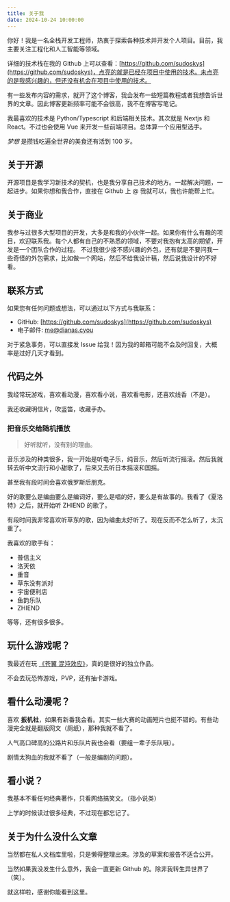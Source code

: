 ```yaml
---
title: 关于我
date: 2024-10-24 10:00:00
---
```


你好！我是一名全栈开发工程师，热衷于探索各种技术并开发个人项目。目前，我主要关注工程化和人工智能等领域。

详细的技术栈在我的 Github 上可以查看：[https://github.com/sudoskys](https://github.com/sudoskys)，点亮的就是已经在项目中使用的技术。未点亮的是我感兴趣的，但还没有机会在项目中使用的技术。

有一些发布内容的需求，就开了这个博客，我会发布一些短篇教程或者我想告诉世界的文章。因此博客更新频率可能不会很高，我不在博客写笔记。

我最喜欢的技术是 Python/Typescript 和后端相关技术。其次就是 Nextjs 和 React。不过也会使用 Vue 来开发一些前端项目。总体算一个应用型选手。

*梦想* 是攒钱吃遍全世界的美食还有活到 100 岁。

## 关于开源

开源项目是我学习新技术的契机，也是我分享自己技术的地方。一起解决问题，一起进步。如果你想和我合作，直接在 Github 上 @ 我就可以，我也许能帮上忙。

## 关于商业

我参与过很多大型项目的开发，大多是和我的小伙伴一起。如果你有什么有趣的项目，欢迎联系我。每个人都有自己的不熟悉的领域，不要对我抱有太高的期望，开发是一个团队合作的过程。
不过我很少接不感兴趣的外包，还有就是不要问我一些奇怪的外包需求，比如做一个网站，然后不给我设计稿，然后说我设计的不好看。

## 联系方式

如果您有任何问题或想法，可以通过以下方式与我联系：

- GitHub: [https://github.com/sudoskys](https://github.com/sudoskys)
- 电子邮件: [me@dianas.cyou](mailto:me@dianas.cyou)

对于紧急事务，可以直接发 Issue 给我！因为我的邮箱可能不会及时回复，大概率是过好几天才看到。

## 代码之外

我经常玩游戏，喜欢看动漫，喜欢看小说，喜欢看电影，还喜欢线香（不是）。

我还收藏明信片，吹竖笛，收藏手办。

### 把音乐交给随机播放

>好听就听，没有别的理由。

音乐涉及的种类很多，我一开始是听电子乐，纯音乐，然后听流行摇滚。然后我就转去听中文流行和小甜歌了，后来又去听日本摇滚和国摇。

甚至我有段时间会喜欢俄罗斯后朋克。

好的歌要么是编曲要么是编词好，要么是唱的好，要么是有故事的。我看了《夏洛特》之后，就开始听 ZHIEND 的歌了。

有段时间我非常喜欢听草东的歌，因为编曲太好听了。现在反而不怎么听了，太沉重了。

我喜欢的歌手有：

- 普信主义
- 洛天依
- 重音
- 草东没有派对
- 宇宙便利店
- 鱼韵乐队
- ZHIEND

等等，还有很多很多。

## 玩什么游戏呢？

我最近在玩 [《苍翼 混沌效应》](https://store.steampowered.com/app/2273430/_/?l=schinese)，真的是很好的独立作品。

不会去玩恐怖游戏，PVP，还有抽卡游戏。

## 看什么动漫呢？

喜欢 **扳机社**，如果有新番我会看。其实一些大赛的动画短片也挺不错的。有些动漫完全就是翻版网文（厕纸），那种我就不看了。

人气高口碑高的公路片和乐队片我也会看（要组一辈子乐队哦）。

剧情太狗血的我就不看了（一般是编剧的问题）。

## 看小说？

我基本不看任何经典著作，只看网络搞笑文。（指小说类）

上学的时候读过很多经典，不过现在都忘记了。

## 关于为什么没什么文章

当然都在私人文档库里啦，只是懒得整理出来。涉及的草案和报告不适合公开。

当然如果我没发生什么意外，我会一直更新 Github 的。除非我转生异世界了（笑）。

就这样啦，感谢你能看到这里。
